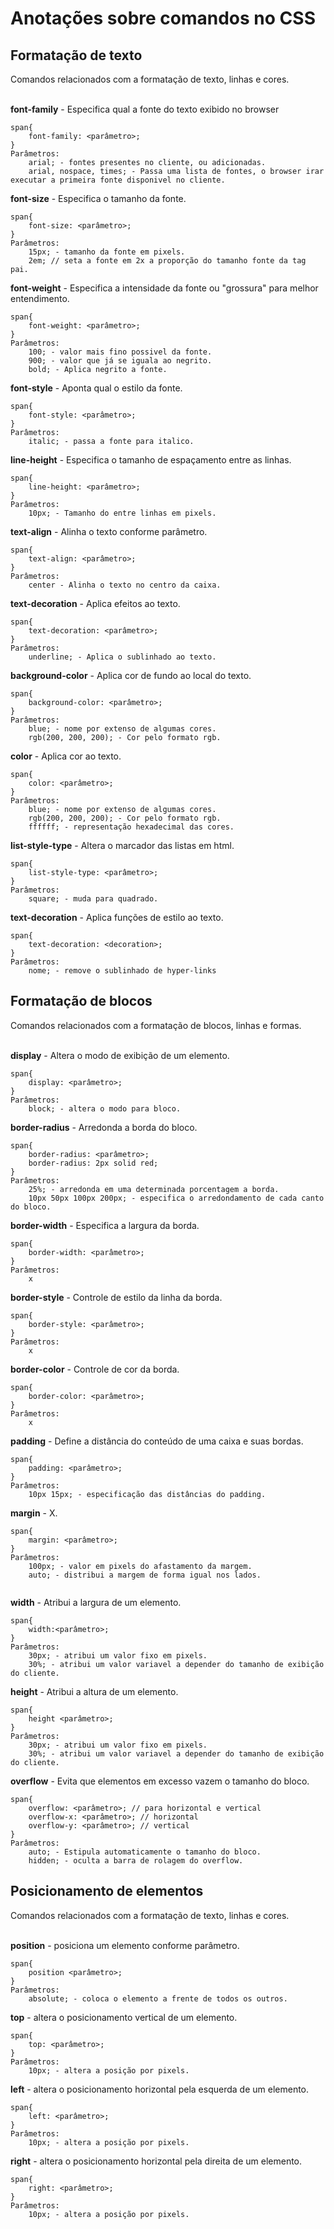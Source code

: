 # Anotações sobre comandos no CSS

## Formatação de texto
Comandos relacionados com a formatação de texto, linhas e cores.    
<br>

**font-family** - Especifica qual a fonte do texto exibido no browser
```
span{
    font-family: <parâmetro>; 
}
Parâmetros:
    arial; - fontes presentes no cliente, ou adicionadas. 
    arial, nospace, times; - Passa uma lista de fontes, o browser irar executar a primeira fonte disponivel no cliente.
```

**font-size** - Especifica o tamanho da fonte.  
```
span{
    font-size: <parâmetro>; 
}
Parâmetros:
    15px; - tamanho da fonte em pixels.
    2em; // seta a fonte em 2x a proporção do tamanho fonte da tag pai.
```

**font-weight** - Especifica a intensidade da fonte ou "grossura" para melhor entendimento.  
```
span{
    font-weight: <parâmetro>; 
}
Parâmetros:
    100; - valor mais fino possivel da fonte.
    900; - valor que já se iguala ao negrito.
    bold; - Aplica negrito a fonte.  
```

**font-style** - Aponta qual o estilo da fonte.  
```
span{
    font-style: <parâmetro>; 
}
Parâmetros:
    italic; - passa a fonte para italico.
```

**line-height** - Especifica o tamanho de espaçamento entre as linhas.   
```
span{
    line-height: <parâmetro>; 
}
Parâmetros:
    10px; - Tamanho do entre linhas em pixels.
```

**text-align** - Alinha o texto conforme parâmetro.    
```
span{
    text-align: <parâmetro>; 
}
Parâmetros:
    center - Alinha o texto no centro da caixa.

```

**text-decoration** - Aplica efeitos ao texto.  
```
span{
    text-decoration: <parâmetro>; 
}
Parâmetros:
    underline; - Aplica o sublinhado ao texto.
```

**background-color** - Aplica cor de fundo ao local do texto.  
```
span{
    background-color: <parâmetro>; 
}
Parâmetros:
    blue; - nome por extenso de algumas cores.
    rgb(200, 200, 200); - Cor pelo formato rgb.
```

**color** - Aplica cor ao texto.  
```
span{
    color: <parâmetro>; 
}
Parâmetros:
    blue; - nome por extenso de algumas cores.
    rgb(200, 200, 200); - Cor pelo formato rgb.
    ffffff; - representação hexadecimal das cores.
```

**list-style-type** - Altera o marcador das listas em html.  
```
span{
    list-style-type: <parâmetro>; 
}
Parâmetros:
    square; - muda para quadrado.
```

**text-decoration** - Aplica funções de estilo ao texto.  
```
span{
    text-decoration: <decoration>; 
}
Parâmetros:
    nome; - remove o sublinhado de hyper-links
```

## Formatação de blocos
Comandos relacionados com a formatação de blocos, linhas e formas.    
<br>

**display** - Altera o modo de exibição de um elemento.  
```
span{
    display: <parâmetro>; 
}
Parâmetros:
    block; - altera o modo para bloco.
```

**border-radius** - Arredonda a borda do bloco.  
```
span{
    border-radius: <parâmetro>;
    border-radius: 2px solid red;
}
Parâmetros:
    25%; - arredonda em uma determinada porcentagem a borda.
    10px 50px 100px 200px; - especifica o arredondamento de cada canto do bloco.
```
**border-width** - Especifica a largura da borda.  
```
span{
    border-width: <parâmetro>; 
}
Parâmetros:
    x
```

**border-style** - Controle de estilo da linha da borda.  
```
span{
    border-style: <parâmetro>; 
}
Parâmetros:
    x
```

**border-color** - Controle de cor da borda.  
```
span{
    border-color: <parâmetro>; 
}
Parâmetros:
    x
```

**padding** - Define a distância do conteúdo de uma caixa e suas bordas.  
```
span{
    padding: <parâmetro>; 
}
Parâmetros:
    10px 15px; - especificação das distâncias do padding.
```

**margin** - X.  
```
span{
    margin: <parâmetro>; 
}
Parâmetros:
    100px; - valor em pixels do afastamento da margem.
    auto; - distribui a margem de forma igual nos lados.
    
```

**width** - Atribui a largura de um elemento.  
```
span{
    width:<parâmetro>; 
}
Parâmetros:
    30px; - atribui um valor fixo em pixels.
    30%; - atribui um valor variavel a depender do tamanho de exibição do cliente.
```

**height** - Atribui a altura de um elemento.  
```
span{
    height <parâmetro>; 
}
Parâmetros:
    30px; - atribui um valor fixo em pixels.
    30%; - atribui um valor variavel a depender do tamanho de exibição do cliente.
```

**overflow** - Evita que elementos em excesso vazem o tamanho do bloco.  
```
span{
    overflow: <parâmetro>; // para horizontal e vertical
    overflow-x: <parâmetro>; // horizontal
    overflow-y: <parâmetro>; // vertical
}
Parâmetros:
    auto; - Estipula automaticamente o tamanho do bloco.
    hidden; - oculta a barra de rolagem do overflow.
```

## Posicionamento de elementos
Comandos relacionados com a formatação de texto, linhas e cores.  
<br>

**position** - posiciona um elemento conforme parâmetro.  
```
span{
    position <parâmetro>; 
}
Parâmetros:
    absolute; - coloca o elemento a frente de todos os outros.
```

**top** - altera o posicionamento vertical de um elemento.  
```
span{
    top: <parâmetro>; 
}
Parâmetros:
    10px; - altera a posição por pixels.
```

**left** - altera o posicionamento horizontal pela esquerda de um elemento.  
```
span{
    left: <parâmetro>; 
}
Parâmetros:
    10px; - altera a posição por pixels.
```

**right** - altera o posicionamento horizontal pela direita de um elemento.  
```
span{
    right: <parâmetro>; 
}
Parâmetros:
    10px; - altera a posição por pixels.
```